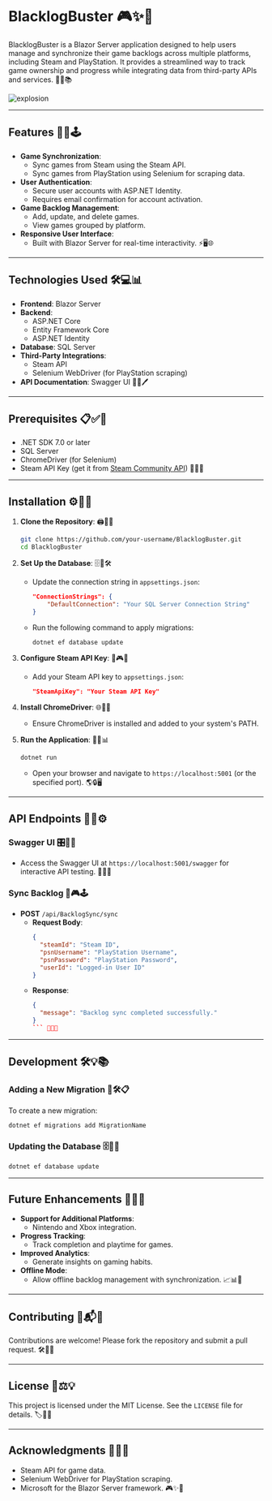 # BlacklogBuster 🎮✨🎉

BlacklogBuster is a Blazor Server application designed to help users manage and synchronize their game backlogs across multiple platforms, including Steam and PlayStation. It provides a streamlined way to track game ownership and progress while integrating data from third-party APIs and services. 🎯🌟📚

![explosion](https://github.com/user-attachments/assets/1a37b38f-967f-44c1-98e2-7d962f7a16bc)


---

## Features 🚀🌈🕹️

- **Game Synchronization**:
  - Sync games from Steam using the Steam API.
  - Sync games from PlayStation using Selenium for scraping data.
- **User Authentication**:
  - Secure user accounts with ASP.NET Identity.
  - Requires email confirmation for account activation.
- **Game Backlog Management**:
  - Add, update, and delete games.
  - View games grouped by platform.
- **Responsive User Interface**:
  - Built with Blazor Server for real-time interactivity. ⚡🖥️🌐

---

## Technologies Used 🛠️💻📊

- **Frontend**: Blazor Server
- **Backend**:
  - ASP.NET Core
  - Entity Framework Core
  - ASP.NET Identity
- **Database**: SQL Server
- **Third-Party Integrations**:
  - Steam API
  - Selenium WebDriver (for PlayStation scraping)
- **API Documentation**: Swagger UI 📖📡🖊️

---

## Prerequisites 📋✅🔧

- .NET SDK 7.0 or later
- SQL Server
- ChromeDriver (for Selenium)
- Steam API Key (get it from [Steam Community API](https://steamcommunity.com/dev/apikey)) 🔑🌐🎲

---

## Installation ⚙️💾✨

1. **Clone the Repository**: 🖨️📂🔗

   ```bash
   git clone https://github.com/your-username/BlacklogBuster.git
   cd BlacklogBuster
   ```

2. **Set Up the Database**: 🗄️🔗🛠️

   - Update the connection string in `appsettings.json`:
     ```json
     "ConnectionStrings": {
         "DefaultConnection": "Your SQL Server Connection String"
     }
     ```
   - Run the following command to apply migrations:
     ```bash
     dotnet ef database update
     ```

3. **Configure Steam API Key**: 🔐🎮🌟

   - Add your Steam API key to `appsettings.json`:
     ```json
     "SteamApiKey": "Your Steam API Key"
     ```

4. **Install ChromeDriver**: 🌐🚗🔧

   - Ensure ChromeDriver is installed and added to your system's PATH.

5. **Run the Application**: 🚀💡📊

   ```bash
   dotnet run
   ```

   - Open your browser and navigate to `https://localhost:5001` (or the specified port). 🌎🔒🖥️

---

## API Endpoints 🔗📝⚙️

### **Swagger UI** 🎛️📜🎨

- Access the Swagger UI at `https://localhost:5001/swagger` for interactive API testing. 🧪🌐📑

### **Sync Backlog** 🔄🎮🕹️

- **POST** `/api/BacklogSync/sync`
  - **Request Body**:
    ```json
    {
      "steamId": "Steam ID",
      "psnUsername": "PlayStation Username",
      "psnPassword": "PlayStation Password",
      "userId": "Logged-in User ID"
    }
    ```
  - **Response**:
    ```json
    {
      "message": "Backlog sync completed successfully."
    }
    ``` 🌟✅📩

---

## Development 🛠️💡📚

### **Adding a New Migration** 🎉🛠️📋

To create a new migration:

```bash
dotnet ef migrations add MigrationName
```

### **Updating the Database** 🗄️🔄✨

```bash
dotnet ef database update
```

---

## Future Enhancements 🔮🚀✨

- **Support for Additional Platforms**:
  - Nintendo and Xbox integration.
- **Progress Tracking**:
  - Track completion and playtime for games.
- **Improved Analytics**:
  - Generate insights on gaming habits.
- **Offline Mode**:
  - Allow offline backlog management with synchronization. 📈📊📲

---

## Contributing 🤝📬🌟

Contributions are welcome! Please fork the repository and submit a pull request. 🛠️🎉🌐

---

## License 📜⚖️💡

This project is licensed under the MIT License. See the `LICENSE` file for details. 🏷️📖✅

---

## Acknowledgments 🎉👏💡

- Steam API for game data.
- Selenium WebDriver for PlayStation scraping.
- Microsoft for the Blazor Server framework. 🎮✨🔧

